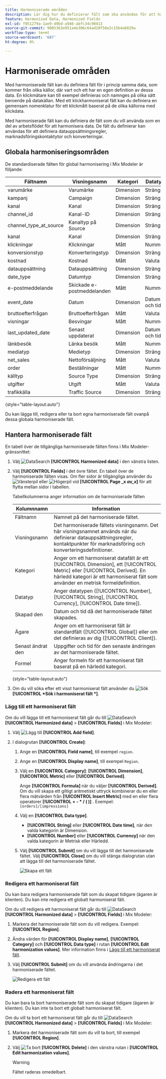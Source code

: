 ```yaml
---
title: Harmoniserade områden
description: Lär dig hur du definierar fält som ska användas för att harmonisera data i Mix Modeler.
feature: Harmonized Data, Harmonized Fields
exl-id: f051279a-1ae9-49bd-a946-abfc34c90413
source-git-commit: 9085363e951a4e306c64ad28f56e2c15b4a6029a
workflow-type: tm+mt
source-wordcount: '687'
ht-degree: 0%

---
```


# Harmoniserade områden

Med harmoniserade fält kan du definiera fält för i princip samma data, som kommer från olika källor, där vart och ett har en egen definition av dessa data. En klickmätare kan till exempel definieras och namnges på olika sätt beroende på datakällan. Med ett klickharmoniserat fält kan du definiera en gemensam nomenklatur för ett klickmått baserat på de olika källorna med klickdata.

Med harmoniserade fält kan du definiera de fält som du vill använda som en del av arbetsflödet för att harmonisera data. De fält du definierar kan användas för att definiera datauppsättningsregler, marknadsföringskontaktytor och konverteringar.

## Globala harmoniseringsområden

De standardiserade fälten för global harmonisering i Mix Modeler är följande:


| Fältnamn | Visningsnamn | Kategori | Datatyp | Kommentar |
| ---------------------- | ---------------------- | --------- | --------- | --------- |
| varumärke | Varumärke | Dimension | Sträng |           |
| kampanj | Campaign | Dimension | Sträng |           |
| kanal | Kanal | Dimension | Sträng |           |
| channel_id | Kanal-ID | Dimension | Sträng |           |
| channel_type_at_source | Kanaltyp på Source | Dimension | Sträng |           |
| kanal | Kanal | Dimension | Sträng |           |
| klickningar | Klickningar | Mått | Nummer |           |
| konversionstyp | Konverteringstyp | Dimension | Sträng |           |
| kostnad | Kostnad | Mått | Valuta |           |
| datauppsättning | Datauppsättning | Dimension | Sträng |           |
| date_type | Datumtyp | Dimension | Sträng | dag, vecka |
| e-postmeddelande | Skickade e-postmeddelanden | Mått | Nummer |           |
| event_date | Datum | Dimension | Datum och tid |           |
| bruttoefterfrågan | Bruttoefterfrågan | Mått | Valuta |           |
| visningar | Besvingar | Mått | Nummer |           |
| last_updated_date | Senast uppdaterat | Dimension | Datum och tid |           |
| länkbesök | Länka besök | Mått | Nummer |           |
| mediatyp | Medietyp | Dimension | Sträng |           |
| net_sales | Nettoförsäljning | Mått | Valuta |           |
| order | Beställningar | Mått | Nummer |           |
| källtyp | Source Type | Dimension | Sträng |           |
| utgifter | Utgift | Mått | Valuta |           |
| trafikkälla | Traffic Source | Dimension | Sträng |           |

{style="table-layout:auto"}

Du kan lägga till, redigera eller ta bort egna harmoniserade fält ovanpå dessa globala harmoniserade fält.

## Hantera harmoniserade fält

En tabell över de tillgängliga harmoniserade fälten finns i Mix Modeler-gränssnittet:

1. Välj ![DataSearch](/help/assets//icons/DataCheck.svg) **[!UICONTROL Harmonized data]** i den vänstra listen.

1. Välj **[!UICONTROL Fields]** i det övre fältet. En tabell över de harmoniserade fälten visas. Om fler sidor är tillgängliga använder du ![Vänsterpil](/help/assets//icons/ChevronLeft.svg) eller ![Högerpil](/help/assets//icons/ChevronRight.svg) vid **[!UICONTROL Page _x _av_x_]** för att flytta mellan sidor i tabellen.

   Tabellkolumnerna anger information om de harmoniserade fälten

   | Kolumnnamn | Information |
   | ---------------------- | ----------|
   | Fältnamn | Namnet på det harmoniserade fältet. |
   | Visningsnamn | Det harmoniserade fältets visningsnamn. Det här visningsnamnet används när du definierar datauppsättningsregler, kontaktpunkter för marknadsföring och konverteringsdefinitioner. |
   | Kategori | Anger om ett harmoniserat datafält är ett [!UICONTROL Dimension], ett [!UICONTROL Metric] eller [!UICONTROL Derived]. En härledd kategori är ett harmoniserat fält som använder en metrisk formeldefinition. |
   | Datatyp | Anger datatypen ([!UICONTROL Number], [!UICONTROL String], [!UICONTROL Currency], [!UICONTROL Date time]). |
   | Skapad den | Datum och tid då det harmoniserade fältet skapades. |
   | Ägare | Anger om ett harmoniserat fält är standardfält ([!UICONTROL Global]) eller om det definieras av dig ([!UICONTROL Client]). |
   | Senast ändrat den | Uppgifter och tid för den senaste ändringen av det harmoniserade fältet. |
   | Formel | Anger formeln för ett harmoniserat fält baserat på en härledd kategori. |

   {style="table-layout:auto"}

1. Om du vill söka efter ett visst harmoniserat fält använder du ![Sök](/help/assets//icons/Search.svg) **[!UICONTROL *Sök i harmoniserat fält *]**.


### Lägg till ett harmoniserat fält

Om du vill lägga till ett harmoniserat fält går du till ![DataSearch](/help/assets//icons/DataCheck.svg) **[!UICONTROL Harmonized data]** > **[!UICONTROL Fields]** i Mix Modeler:

1. Välj ![Lägg till](/help/assets//icons/AddCircle.svg) **[!UICONTROL Add field]**.

1. I dialogrutan **[!UICONTROL Create]**:

   1. Ange en **[!UICONTROL Field name]**, till exempel `region`.
   1. Ange en **[!UICONTROL Display name]**, till exempel `Region`.
   1. Välj en **[!UICONTROL Category]**: **[!UICONTROL Dimension]**, **[!UICONTROL Metric]** eller **[!UICONTROL Derived]**.

      Ange **[!UICONTROL Formula]** när du väljer **[!UICONTROL Derived]**. Om du vill skapa ett giltigt aritmetiskt uttryck kombinerar du en eller flera mätvärden från **[!UICONTROL Insert Metric]** med en eller flera operatorer **[!UICONTROL + - * / ( )]** . Exempel: `[orders]/[impressions]`

   1. Välj en **[!UICONTROL Data type]**.

      - **[!UICONTROL String]** eller **[!UICONTROL Date time]**, när den valda kategorin är Dimension.
      - **[!UICONTROL Number]** eller **[!UICONTROL Currency]** när den valda kategorin är Metrisk eller Härledd.

   1. Välj **[!UICONTROL Submit]** om du vill lägga till det harmoniserade fältet. Välj **[!UICONTROL Close]** om du vill stänga dialogrutan utan att lägga till det harmoniserade fältet.

      ![Skapa ett fält](/help/assets//create-field.png)


### Redigera ett harmoniserat fält

Du kan bara redigera harmoniserade fält som du skapat tidigare (ägaren är klienten). Du kan inte redigera ett globalt harmoniserat fält.

Om du vill redigera ett harmoniserat fält går du till ![DataSearch](/help/assets//icons/DataCheck.svg) **[!UICONTROL Harmonized data]** > **[!UICONTROL Fields]** i Mix Modeler:

1. Markera det harmoniserade fält som du vill redigera. Exempel: **[!UICONTROL Region]**.

1. Ändra värden för **[!UICONTROL Display name]**, **[!UICONTROL Category]** och **[!UICONTROL Data type]** i rutan **[!UICONTROL Edit harmonization values]**. Mer information finns i [Lägg till ett harmoniserat fält](#add-a-harmonized-field).

1. Välj **[!UICONTROL Submit]** om du vill använda ändringarna i det harmoniserade fältet.

   ![Redigera ett fält](/help/assets//edit-field.png)

### Radera ett harmoniserat fält

Du kan bara ta bort harmoniserade fält som du skapat tidigare (ägaren är klienten). Du kan inte ta bort ett globalt harmoniserat fält.

Om du vill ta bort ett harmoniserat fält går du till ![DataSearch](/help/assets//icons/DataCheck.svg) **[!UICONTROL Harmonized data]** > **[!UICONTROL Fields]** i Mix Modeler:

1. Markera det harmoniserade fält som du vill ta bort, till exempel **[!UICONTROL Region]**.

1. Välj ![Ta bort](/help/assets//icons/Delete.svg) **[!UICONTROL Delete]** i den vänstra rutan i **[!UICONTROL Edit harmonization values]**.

   >[!WARNING]
   >
   >   Fältet raderas omedelbart.

